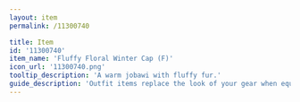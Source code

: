 ```yaml
---
layout: item
permalink: /11300740

title: Item
id: '11300740'
item_name: 'Fluffy Floral Winter Cap (F)'
icon_url: '11300740.png'
tooltip_description: 'A warm jobawi with fluffy fur.'
guide_description: 'Outfit items replace the look of your gear when equipped.'
---
```

